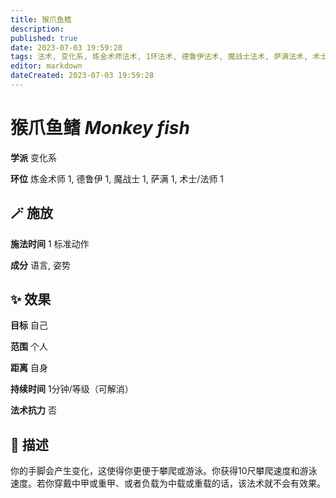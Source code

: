 ```yaml
---
title: 猴爪鱼鳍
description: 
published: true
date: 2023-07-03 19:59:28
tags: 法术, 变化系, 炼金术师法术, 1环法术, 德鲁伊法术, 魔战士法术, 萨满法术, 术士/法师法术
editor: markdown
dateCreated: 2023-07-03 19:59:28
---
```


# **猴爪鱼鳍** *Monkey fish*

**学派** 变化系 

**环位** 炼金术师 1, 德鲁伊 1, 魔战士 1, 萨满 1, 术士/法师 1

## 🪄 施放

**施法时间** 1 标准动作

**成分** 语言, 姿势

## ✨ 效果 

**目标** 自己 

**范围** 个人

**距离** 自身  

**持续时间** 1分钟/等级（可解消） 

**法术抗力** 否

## 📖 描述

你的手脚会产生变化，这使得你更便于攀爬或游泳。你获得10尺攀爬速度和游泳速度。若你穿戴中甲或重甲、或者负载为中载或重载的话，该法术就不会有效果。
    